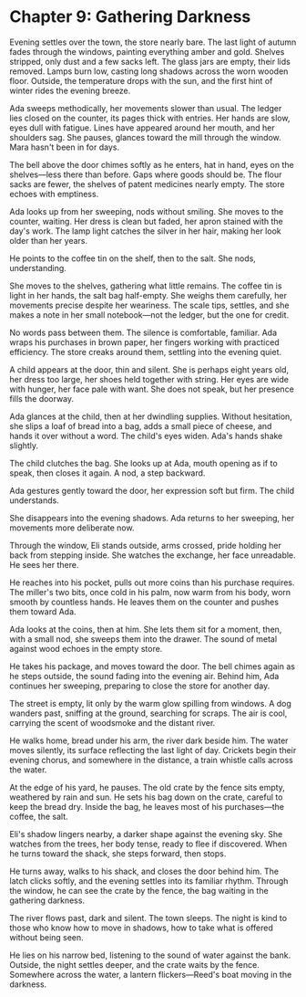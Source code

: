 # Chapter 9: Gathering Darkness

Evening settles over the town, the store nearly bare. The last light of autumn fades through the windows, painting everything amber and gold. Shelves stripped, only dust and a few sacks left. The glass jars are empty, their lids removed. Lamps burn low, casting long shadows across the worn wooden floor. Outside, the temperature drops with the sun, and the first hint of winter rides the evening breeze.

Ada sweeps methodically, her movements slower than usual. The ledger lies closed on the counter, its pages thick with entries. Her hands are slow, eyes dull with fatigue. Lines have appeared around her mouth, and her shoulders sag. She pauses, glances toward the mill through the window. Mara hasn't been in for days.

The bell above the door chimes softly as he enters, hat in hand, eyes on the shelves—less there than before. Gaps where goods should be. The flour sacks are fewer, the shelves of patent medicines nearly empty. The store echoes with emptiness.

Ada looks up from her sweeping, nods without smiling. She moves to the counter, waiting. Her dress is clean but faded, her apron stained with the day's work. The lamp light catches the silver in her hair, making her look older than her years.

He points to the coffee tin on the shelf, then to the salt. She nods, understanding.

She moves to the shelves, gathering what little remains. The coffee tin is light in her hands, the salt bag half-empty. She weighs them carefully, her movements precise despite her weariness. The scale tips, settles, and she makes a note in her small notebook—not the ledger, but the one for credit.

No words pass between them. The silence is comfortable, familiar. Ada wraps his purchases in brown paper, her fingers working with practiced efficiency. The store creaks around them, settling into the evening quiet.

A child appears at the door, thin and silent. She is perhaps eight years old, her dress too large, her shoes held together with string. Her eyes are wide with hunger, her face pale with want. She does not speak, but her presence fills the doorway.

Ada glances at the child, then at her dwindling supplies. Without hesitation, she slips a loaf of bread into a bag, adds a small piece of cheese, and hands it over without a word. The child's eyes widen. Ada's hands shake slightly.

The child clutches the bag. She looks up at Ada, mouth opening as if to speak, then closes it again. A nod, a step backward.

Ada gestures gently toward the door, her expression soft but firm. The child understands.

She disappears into the evening shadows. Ada returns to her sweeping, her movements more deliberate now.

Through the window, Eli stands outside, arms crossed, pride holding her back from stepping inside. She watches the exchange, her face unreadable. He sees her there.

He reaches into his pocket, pulls out more coins than his purchase requires. The miller's two bits, once cold in his palm, now warm from his body, worn smooth by countless hands. He leaves them on the counter and pushes them toward Ada.

Ada looks at the coins, then at him. She lets them sit for a moment, then, with a small nod, she sweeps them into the drawer. The sound of metal against wood echoes in the empty store.

He takes his package, and moves toward the door. The bell chimes again as he steps outside, the sound fading into the evening air. Behind him, Ada continues her sweeping, preparing to close the store for another day.

The street is empty, lit only by the warm glow spilling from windows. A dog wanders past, sniffing at the ground, searching for scraps. The air is cool, carrying the scent of woodsmoke and the distant river.

He walks home, bread under his arm, the river dark beside him. The water moves silently, its surface reflecting the last light of day. Crickets begin their evening chorus, and somewhere in the distance, a train whistle calls across the water.

At the edge of his yard, he pauses. The old crate by the fence sits empty, weathered by rain and sun. He sets his bag down on the crate, careful to keep the bread dry. Inside the bag, he leaves most of his purchases—the coffee, the salt.

Eli's shadow lingers nearby, a darker shape against the evening sky. She watches from the trees, her body tense, ready to flee if discovered. When he turns toward the shack, she steps forward, then stops.

He turns away, walks to his shack, and closes the door behind him. The latch clicks softly, and the evening settles into its familiar rhythm. Through the window, he can see the crate by the fence, the bag waiting in the gathering darkness.

The river flows past, dark and silent. The town sleeps. The night is kind to those who know how to move in shadows, how to take what is offered without being seen.

He lies on his narrow bed, listening to the sound of water against the bank. Outside, the night settles deeper, and the crate waits by the fence. Somewhere across the water, a lantern flickers—Reed's boat moving in the darkness. 